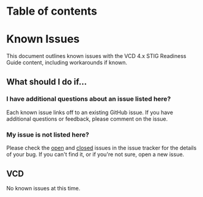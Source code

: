 # Table of contents

# Known Issues

This document outlines known issues with the VCD 4.x STIG Readiness Guide content, including workarounds if known.

## What should I do if...

### I have additional questions about an issue listed here?

Each known issue links off to an existing GitHub issue. If you have additional questions or feedback, please comment on the issue.

### My issue is not listed here?

Please check the [open](https://github.com/vmware/dod-compliance-and-automation/issues) and [closed](https://github.com/vmware/dod-compliance-and-automation/issues?q=is%3Aissue+is%3Aclosed) issues in the issue tracker for the details of your bug. If you can't find it, or if you're not sure, open a new issue.

## VCD

No known issues at this time.  